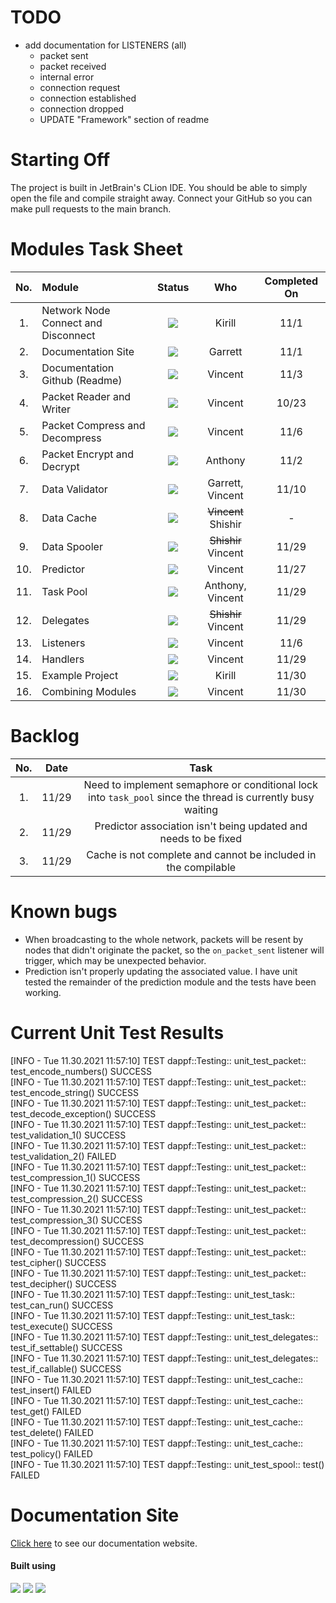 # TODO
- add documentation for LISTENERS (all)
  - packet sent
  - packet received
  - internal error
  - connection request
  - connection established
  - connection dropped
  - UPDATE "Framework" section of readme

# Starting Off
The project is built in JetBrain's CLion IDE. You should be able to simply open the file and compile straight away. Connect your GitHub so you can make pull requests to the main branch.

# Modules Task Sheet

| No.  | Module                                      |    Status     |               Who                | Completed On |
| :--: | :------------------------------------------ | :-----------: | :------------------------------: | :----------: |
| 1.   | Network Node Connect and Disconnect         |![][completed] |             Kirill               |    11/1      |
| 2.   | Documentation Site                          |![][completed] |             Garrett              |    11/1      |
| 3.   | Documentation Github (Readme)               |![][completed] |             Vincent              |    11/3      |
| 4.   | Packet Reader and Writer                    |![][completed] |             Vincent              |    10/23     |
| 5.   | Packet Compress and Decompress              |![][completed] |             Vincent              |    11/6      |
| 6.   | Packet Encrypt and Decrypt                  |![][completed] |             Anthony              |    11/2      |
| 7.   | Data Validator                              |![][completed] |         Garrett, Vincent         |    11/10     |
| 8.   | Data Cache                                  |![][incomplete]| <strike>Vincent</strike> Shishir |       -      |
| 9.   | Data Spooler                                |![][completed] | <strike>Shishir</strike> Vincent |    11/29     |
| 10.  | Predictor                                   |![][completed] |             Vincent              |    11/27     |
| 11.  | Task Pool                                   |![][completed] |         Anthony, Vincent         |    11/29     |
| 12.  | Delegates                                   |![][completed] | <strike>Shishir</strike> Vincent |    11/29     |
| 13.  | Listeners                                   |![][completed] |             Vincent              |    11/6      |
| 14.  | Handlers                                    |![][completed] |             Vincent              |    11/29     | 
| 15.  | Example Project                             |![][completed] |             Kirill               |    11/30     |
| 16.  | Combining Modules                           |![][completed] |             Vincent              |    11/30     |

# Backlog
| No.  | Date  |                 Task                  | 
| :--: | :----:|:------------------------------------: |
| 1.   | 11/29 | Need to implement semaphore or conditional lock into `task_pool` since the thread is currently busy waiting | 
| 2.   | 11/29 | Predictor association isn't being updated and needs to be fixed | 
| 3.   | 11/29 | Cache is not complete and cannot be included in the compilable |

# Known bugs
- When broadcasting to the whole network, packets will be resent by nodes that didn't originate the packet, so the `on_packet_sent` listener will trigger, which may be unexpected behavior.
- Prediction isn't properly updating the associated value. I have unit tested the remainder of the prediction module and the tests have been working.

# Current Unit Test Results 
[INFO - Tue 11.30.2021 11:57:10] TEST dappf::Testing::  unit_test_packet::    test_encode_numbers()       SUCCESS <br />
[INFO - Tue 11.30.2021 11:57:10] TEST dappf::Testing::  unit_test_packet::     test_encode_string()       SUCCESS<br />
[INFO - Tue 11.30.2021 11:57:10] TEST dappf::Testing::  unit_test_packet::  test_decode_exception()       SUCCESS<br />
[INFO - Tue 11.30.2021 11:57:10] TEST dappf::Testing::  unit_test_packet::      test_validation_1()       SUCCESS<br />
[INFO - Tue 11.30.2021 11:57:10] TEST dappf::Testing::  unit_test_packet::      test_validation_2()       FAILED<br />
[INFO - Tue 11.30.2021 11:57:10] TEST dappf::Testing::  unit_test_packet::     test_compression_1()       SUCCESS<br />
[INFO - Tue 11.30.2021 11:57:10] TEST dappf::Testing::  unit_test_packet::     test_compression_2()       SUCCESS<br />
[INFO - Tue 11.30.2021 11:57:10] TEST dappf::Testing::  unit_test_packet::     test_compression_3()       SUCCESS<br />
[INFO - Tue 11.30.2021 11:57:10] TEST dappf::Testing::  unit_test_packet::     test_decompression()       SUCCESS<br />
[INFO - Tue 11.30.2021 11:57:10] TEST dappf::Testing::  unit_test_packet::            test_cipher()       SUCCESS<br />
[INFO - Tue 11.30.2021 11:57:10] TEST dappf::Testing::  unit_test_packet::          test_decipher()       SUCCESS<br />
[INFO - Tue 11.30.2021 11:57:10] TEST dappf::Testing::  unit_test_task::             test_can_run()       SUCCESS<br />
[INFO - Tue 11.30.2021 11:57:10] TEST dappf::Testing::  unit_test_task::             test_execute()       SUCCESS<br />
[INFO - Tue 11.30.2021 11:57:10] TEST dappf::Testing::  unit_test_delegates::    test_if_settable()       SUCCESS<br />
[INFO - Tue 11.30.2021 11:57:10] TEST dappf::Testing::  unit_test_delegates::    test_if_callable()       SUCCESS<br />
[INFO - Tue 11.30.2021 11:57:10] TEST dappf::Testing::  unit_test_cache::             test_insert()       FAILED<br />
[INFO - Tue 11.30.2021 11:57:10] TEST dappf::Testing::  unit_test_cache::                test_get()       FAILED<br />
[INFO - Tue 11.30.2021 11:57:10] TEST dappf::Testing::  unit_test_cache::             test_delete()       FAILED<br />
[INFO - Tue 11.30.2021 11:57:10] TEST dappf::Testing::  unit_test_cache::             test_policy()       FAILED<br />
[INFO - Tue 11.30.2021 11:57:10] TEST dappf::Testing::  unit_test_spool::                    test()       FAILED<br />

# Documentation Site

[Click here](https://garrettleising.github.io/DAPPF.github.io/#/) to see our documentation website.

#### Built using
[![](https://img.shields.io/badge/C++-92.2%25-informational?style=flat&logo=C%2B%2B&logoColor=white&color=blue)](https://www.cplusplus.com/)
[![](https://img.shields.io/badge/Python-1.8%25-informational?style=flat&logo=Python&logoColor=white&color=yellow)](https://www.python.org/)
[![](https://img.shields.io/badge/HTML-0.8%25-informational?style=flat&logo=HTML5&logoColor=white&color=orange)](https://www.w3schools.com/html/)

<!-- Status -->
[completed]: https://img.shields.io/badge/Completed-informational?style=flat&logoColor=white&color=sucess
[wip]: https://img.shields.io/badge/In%20Progress-informational?style=flat&logoColor=white&color=yellow
[incomplete]: https://img.shields.io/badge/Incomplete-informational?style=flat&logoColor=white&color=critical
[deprecated]: https://img.shields.io/badge/Deprecated-informational?style=flat&logoColor=white&color=inactive

<!-- Packet Stuff -->
[reader]: https://img.shields.io/badge/Packet-Reader-informational?style=flat&logoColor=white&color=00cc66
[writer]: https://img.shields.io/badge/Packet-Writer-informational?style=flat&logoColor=white&color=ff4d4d
[encryption]: https://img.shields.io/badge/Packet-Encryption-informational?style=flat&logoColor=white&color=blue
[validation]: https://img.shields.io/badge/Packet-Validation-informational?style=flat&logoColor=white&color=success
[compression]: https://img.shields.io/badge/Packet-Compression-informational?style=flat&logoColor=white&color=yellow

<!-- Links -->
[packet_reader.h]: https://github.com/zydee3/DAPPF/blob/master/framework/data/packet/packet_reader.h
[packet_writer.h]: https://github.com/zydee3/DAPPF/blob/master/framework/data/packet/packet_writer.h
[on_connection_request.h]: https://github.com/zydee3/DAPPF/blob/master/framework/meta/event_listeners/on_connection_request.h
[on_connection_established.h]: https://github.com/zydee3/DAPPF/blob/master/framework/meta/event_listeners/on_connection_established.h
[on_connection_dropped.h]: https://github.com/zydee3/DAPPF/blob/master/framework/meta/event_listeners/on_connection_dropped.h
[on_packet_received.h]: https://github.com/zydee3/DAPPF/blob/master/framework/meta/event_listeners/on_packet_received.h
[on_packet_sent.h]: https://github.com/zydee3/DAPPF/blob/master/framework/meta/event_listeners/on_packet_sent.h
[example_usage_packet_reader.cpp]: https://github.com/zydee3/DAPPF/blob/master/examples/example_usage_packet_reader.cpp
[example_usage_packet_writer.cpp]: https://github.com/zydee3/DAPPF/blob/master/examples/example_usage_packet_writer.cpp
[/data/]: https://github.com/zydee3/DAPPF/blob/master/framework/data
[/meta/]: https://github.com/zydee3/DAPPF/blob/master/framework/meta
[/net/]: https://github.com/zydee3/DAPPF/blob/master/framework/net
[/security/]: https://github.com/zydee3/DAPPF/blob/master/framework/security
[packet_cipher.h]: https://github.com/zydee3/DAPPF/blob/master/framework/data/packet/packet_cipher.h
[packet_validation.h]: https://github.com/zydee3/DAPPF/blob/master/framework/data/packet/packet_validation.h
[packet_compression.h]: https://github.com/zydee3/DAPPF/blob/master/framework/data/packet/packet_compression.h
